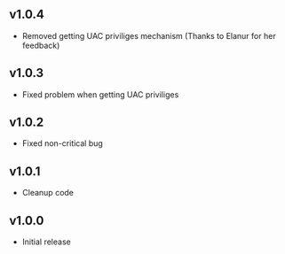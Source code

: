 ## v1.0.4
- Removed getting UAC priviliges mechanism (Thanks to Elanur for her feedback)
  
## v1.0.3  
- Fixed problem when getting UAC priviliges  
  
## v1.0.2  
- Fixed non-critical bug    
  
## v1.0.1  
- Cleanup code  
  
## v1.0.0  
- Initial release
  
